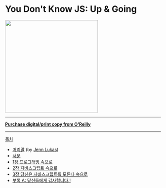 # You Don't Know JS: Up & Going

<img src="cover.jpg" width="300">

-----

**[Purchase digital/print copy from O'Reilly](http://shop.oreilly.com/product/0636920039303.do)**

-----

[목차](toc.md)

* [머리말](foreword.md) (by [Jenn Lukas](http://jennlukas.com))
* [서문](../preface.md)
* [1장 프로그래밍 속으로](ch1.md)
* [2장 자바스크립트 속으로](ch2.md)
* [3장 당신은 자바스크립트를 모른다 속으로](ch3.md)
* [부록 A: 당신들에게 감사합니다.!](apA.md)
